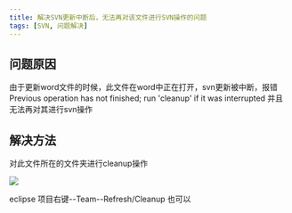 ```yaml
---
title: 解决SVN更新中断后，无法再对该文件进行SVN操作的问题
tags: [SVN, 问题解决]
---
```


## 问题原因

由于更新word文件的时候，此文件在word中正在打开，svn更新被中断，报错
Previous operation has not finished; run 'cleanup' if it was interrupted
并且无法再对其进行svn操作

## 解决方法

对此文件所在的文件夹进行cleanup操作

![](https://oliver-blog.oss-cn-shenzhen.aliyuncs.com/20240405064322.png)

eclipse 项目右键--Team--Refresh/Cleanup 也可以